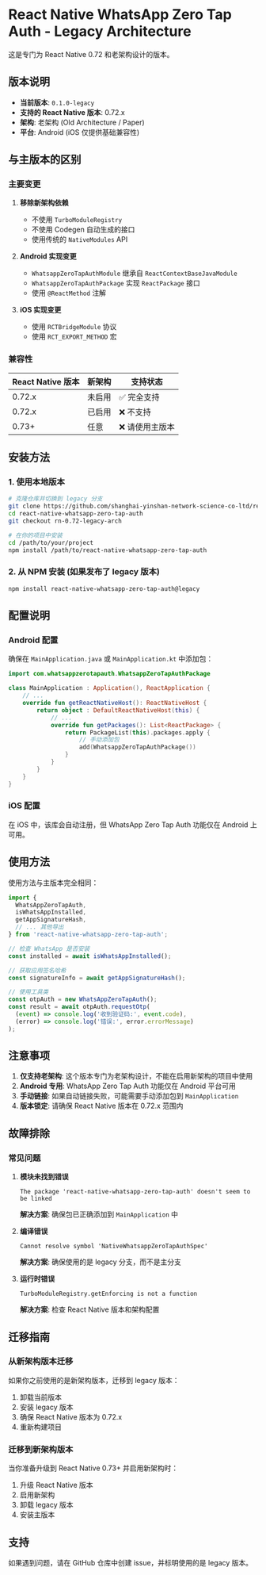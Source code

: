 # React Native WhatsApp Zero Tap Auth - Legacy Architecture

这是专门为 React Native 0.72 和老架构设计的版本。

## 版本说明

- **当前版本**: `0.1.0-legacy`
- **支持的 React Native 版本**: 0.72.x
- **架构**: 老架构 (Old Architecture / Paper)
- **平台**: Android (iOS 仅提供基础兼容性)

## 与主版本的区别

### 主要变更

1. **移除新架构依赖**
   - 不使用 `TurboModuleRegistry`
   - 不使用 Codegen 自动生成的接口
   - 使用传统的 `NativeModules` API

2. **Android 实现变更**
   - `WhatsappZeroTapAuthModule` 继承自 `ReactContextBaseJavaModule`
   - `WhatsappZeroTapAuthPackage` 实现 `ReactPackage` 接口
   - 使用 `@ReactMethod` 注解

3. **iOS 实现变更**
   - 使用 `RCTBridgeModule` 协议
   - 使用 `RCT_EXPORT_METHOD` 宏

### 兼容性

| React Native 版本 | 新架构 | 支持状态 |
|------------------|-------|---------|
| 0.72.x | 未启用 | ✅ 完全支持 |
| 0.72.x | 已启用 | ❌ 不支持 |
| 0.73+ | 任意 | ❌ 请使用主版本 |

## 安装方法

### 1. 使用本地版本

```bash
# 克隆仓库并切换到 legacy 分支
git clone https://github.com/shanghai-yinshan-network-science-co-ltd/react-native-whatsapp-zero-tap-auth.git
cd react-native-whatsapp-zero-tap-auth
git checkout rn-0.72-legacy-arch

# 在你的项目中安装
cd /path/to/your/project
npm install /path/to/react-native-whatsapp-zero-tap-auth
```

### 2. 从 NPM 安装 (如果发布了 legacy 版本)

```bash
npm install react-native-whatsapp-zero-tap-auth@legacy
```

## 配置说明

### Android 配置

确保在 `MainApplication.java` 或 `MainApplication.kt` 中添加包：

```kotlin
import com.whatsappzerotapauth.WhatsappZeroTapAuthPackage

class MainApplication : Application(), ReactApplication {
    // ...
    override fun getReactNativeHost(): ReactNativeHost {
        return object : DefaultReactNativeHost(this) {
            // ...
            override fun getPackages(): List<ReactPackage> {
                return PackageList(this).packages.apply {
                    // 手动添加包
                    add(WhatsappZeroTapAuthPackage())
                }
            }
        }
    }
}
```

### iOS 配置

在 iOS 中，该库会自动注册，但 WhatsApp Zero Tap Auth 功能仅在 Android 上可用。

## 使用方法

使用方法与主版本完全相同：

```typescript
import {
  WhatsAppZeroTapAuth,
  isWhatsAppInstalled,
  getAppSignatureHash,
  // ... 其他导出
} from 'react-native-whatsapp-zero-tap-auth';

// 检查 WhatsApp 是否安装
const installed = await isWhatsAppInstalled();

// 获取应用签名哈希
const signatureInfo = await getAppSignatureHash();

// 使用工具类
const otpAuth = new WhatsAppZeroTapAuth();
const result = await otpAuth.requestOtp(
  (event) => console.log('收到验证码:', event.code),
  (error) => console.log('错误:', error.errorMessage)
);
```

## 注意事项

1. **仅支持老架构**: 这个版本专门为老架构设计，不能在启用新架构的项目中使用
2. **Android 专用**: WhatsApp Zero Tap Auth 功能仅在 Android 平台可用
3. **手动链接**: 如果自动链接失败，可能需要手动添加包到 `MainApplication`
4. **版本锁定**: 请确保 React Native 版本在 0.72.x 范围内

## 故障排除

### 常见问题

1. **模块未找到错误**
   ```
   The package 'react-native-whatsapp-zero-tap-auth' doesn't seem to be linked
   ```
   
   **解决方案**: 确保包已正确添加到 `MainApplication` 中

2. **编译错误**
   ```
   Cannot resolve symbol 'NativeWhatsappZeroTapAuthSpec'
   ```
   
   **解决方案**: 确保使用的是 legacy 分支，而不是主分支

3. **运行时错误**
   ```
   TurboModuleRegistry.getEnforcing is not a function
   ```
   
   **解决方案**: 检查 React Native 版本和架构配置

## 迁移指南

### 从新架构版本迁移

如果你之前使用的是新架构版本，迁移到 legacy 版本：

1. 卸载当前版本
2. 安装 legacy 版本
3. 确保 React Native 版本为 0.72.x
4. 重新构建项目

### 迁移到新架构版本

当你准备升级到 React Native 0.73+ 并启用新架构时：

1. 升级 React Native 版本
2. 启用新架构
3. 卸载 legacy 版本
4. 安装主版本

## 支持

如果遇到问题，请在 GitHub 仓库中创建 issue，并标明使用的是 legacy 版本。
